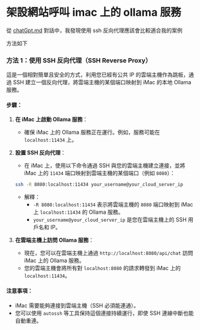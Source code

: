 # 架設網站呼叫 imac 上的 ollama 服務

從 [chatGpt.md](./chatGpt.md) 對話中，我發現使用 ssh 反向代理應該會比較適合我的案例

方法如下


### 方法 1：使用 **SSH 反向代理（SSH Reverse Proxy）**
這是一個相對簡單且安全的方式，利用您已經有公共 IP 的雲端主機作為跳板，通過 SSH 建立一個反向代理，將雲端主機的某個端口映射到 iMac 的本地 Ollama 服務。

#### 步驟：

1. **在 iMac 上啟動 Ollama 服務**：
    - 確保 iMac 上的 Ollama 服務正在運行。例如，服務可能在 `localhost:11434` 上。

2. **設置 SSH 反向代理**：
    - 在 iMac 上，使用以下命令通過 SSH 與您的雲端主機建立連接，並將 iMac 上的 `11434` 端口映射到雲端主機的某個端口（例如 `8080`）：

    ```bash
    ssh -R 8080:localhost:11434 your_username@your_cloud_server_ip
    ```

    - 解釋：
        - `-R 8080:localhost:11434` 表示將雲端主機的 `8080` 端口映射到 iMac 上 `localhost:11434` 的 Ollama 服務。
        - `your_username@your_cloud_server_ip` 是您在雲端主機上的 SSH 用戶名和 IP。

3. **在雲端主機上訪問 Ollama 服務**：
    - 現在，您可以在雲端主機上通過 `http://localhost:8080/api/chat` 訪問 iMac 上的 Ollama 服務。
    - 您的雲端主機會將所有對 `localhost:8080` 的請求轉發到 iMac 上的 `localhost:11434`。

#### 注意事項：
- iMac 需要能夠連接到雲端主機（SSH 必須能連通）。
- 您可以使用 `autossh` 等工具保持這個連接持續運行，即使 SSH 連線中斷也能自動重連。
